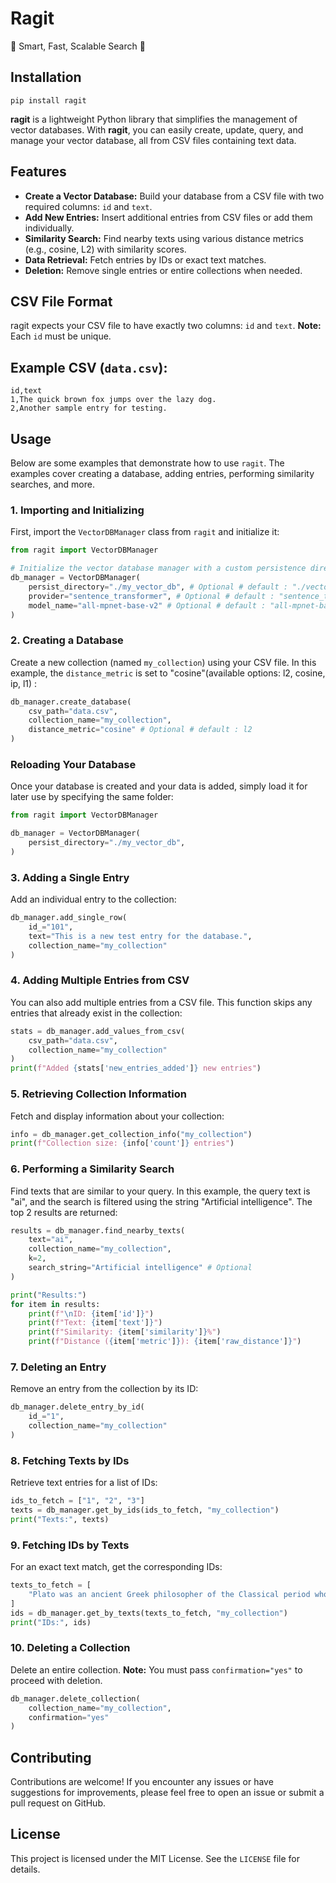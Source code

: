 
# Ragit
🚀 Smart, Fast, Scalable Search 🚀

## Installation
```
pip install ragit
```

**ragit** is a lightweight Python library that simplifies the management of vector databases. With **ragit**, you can easily create, update, query, and manage your vector database, all from CSV files containing text data.

## Features

- **Create a Vector Database:** Build your database from a CSV file with two required columns: `id` and `text`.
- **Add New Entries:** Insert additional entries from CSV files or add them individually.
- **Similarity Search:** Find nearby texts using various distance metrics (e.g., cosine, L2) with similarity scores.
- **Data Retrieval:** Fetch entries by IDs or exact text matches.
- **Deletion:** Remove single entries or entire collections when needed.

## CSV File Format
ragit expects your CSV file to have exactly two columns: `id` and `text`.  **Note:** Each `id` must be unique.

## Example CSV (`data.csv`):

```csv
id,text
1,The quick brown fox jumps over the lazy dog.
2,Another sample entry for testing.
```

## Usage
Below are some examples that demonstrate how to use `ragit`. The examples cover creating a database, adding entries, performing similarity searches, and more.

### 1. Importing and Initializing
First, import the `VectorDBManager` class from `ragit` and initialize it:

```python
from ragit import VectorDBManager

# Initialize the vector database manager with a custom persistence directory and model
db_manager = VectorDBManager(
    persist_directory="./my_vector_db", # Optional # default : "./vector_db"
    provider="sentence_transformer", # Optional # default : "sentence_transformer"
    model_name="all-mpnet-base-v2" # Optional # default : "all-mpnet-base-v2"
)
```

### 2. Creating a Database
Create a new collection (named `my_collection`) using your CSV file. In this example, the `distance_metric` is set to "cosine"(available options: l2, cosine, ip, l1) :

```python
db_manager.create_database(
    csv_path="data.csv", 
    collection_name="my_collection",
    distance_metric="cosine" # Optional # default : l2
)
```
### Reloading Your Database

Once your database is created and your data is added, simply load it for later use by specifying the same folder:

```python
from ragit import VectorDBManager

db_manager = VectorDBManager(
    persist_directory="./my_vector_db",
)
```

### 3. Adding a Single Entry
Add an individual entry to the collection:

```python
db_manager.add_single_row(
    id_="101",
    text="This is a new test entry for the database.",
    collection_name="my_collection"
)
```

### 4. Adding Multiple Entries from CSV
You can also add multiple entries from a CSV file. This function skips any entries that already exist in the collection:

```python
stats = db_manager.add_values_from_csv(
    csv_path="data.csv",
    collection_name="my_collection"
)
print(f"Added {stats['new_entries_added']} new entries")
```

### 5. Retrieving Collection Information
Fetch and display information about your collection:

```python
info = db_manager.get_collection_info("my_collection")
print(f"Collection size: {info['count']} entries")
```

### 6. Performing a Similarity Search
Find texts that are similar to your query. In this example, the query text is "ai", and the search is filtered using the string "Artificial intelligence". The top 2 results are returned:

```python
results = db_manager.find_nearby_texts(
    text="ai",
    collection_name="my_collection",
    k=2,
    search_string="Artificial intelligence" # Optional
)

print("Results:")
for item in results:
    print(f"\nID: {item['id']}")
    print(f"Text: {item['text']}")
    print(f"Similarity: {item['similarity']}%")
    print(f"Distance ({item['metric']}): {item['raw_distance']}")
```

### 7. Deleting an Entry
Remove an entry from the collection by its ID:

```python
db_manager.delete_entry_by_id(
    id_="1",
    collection_name="my_collection"
)
```

### 8. Fetching Texts by IDs
Retrieve text entries for a list of IDs:

```python
ids_to_fetch = ["1", "2", "3"]
texts = db_manager.get_by_ids(ids_to_fetch, "my_collection")
print("Texts:", texts)
```

### 9. Fetching IDs by Texts
For an exact text match, get the corresponding IDs:

```python
texts_to_fetch = [
    "Plato was an ancient Greek philosopher of the Classical period who is considered a foundational thinker in Western philosophy"
]
ids = db_manager.get_by_texts(texts_to_fetch, "my_collection")
print("IDs:", ids)
```

### 10. Deleting a Collection
Delete an entire collection. **Note:** You must pass `confirmation="yes"` to proceed with deletion.

```python
db_manager.delete_collection(
    collection_name="my_collection",
    confirmation="yes"
)
```

## Contributing
Contributions are welcome! If you encounter any issues or have suggestions for improvements, please feel free to open an issue or submit a pull request on GitHub.

## License
This project is licensed under the MIT License. See the `LICENSE` file for details.
